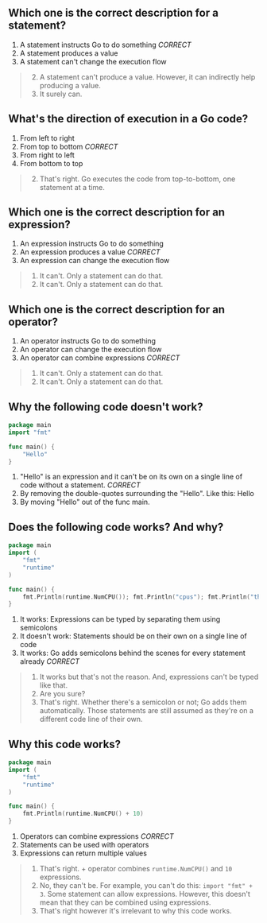## Which one is the correct description for a statement?
1. A statement instructs Go to do something *CORRECT*
2. A statement produces a value
3. A statement can't change the execution flow

> 2. A statement can't produce a value. However, it can indirectly help producing a value.
> 3. It surely can.


## What's the direction of execution in a Go code?
1. From left to right
2. From top to bottom *CORRECT*
3. From right to left
4. From bottom to top

> 2. That's right. Go executes the code from top-to-bottom, one statement at a time.


## Which one is the correct description for an expression?
1. An expression instructs Go to do something
2. An expression produces a value *CORRECT*
3. An expression can change the execution flow

> 1. It can't. Only a statement can do that.
> 3. It can't. Only a statement can do that.


## Which one is the correct description for an operator?
1. An operator instructs Go to do something
2. An operator can change the execution flow
3. An operator can combine expressions *CORRECT*

> 1. It can't. Only a statement can do that.
> 2. It can't. Only a statement can do that.


## Why the following code doesn't work?
```go
package main
import "fmt"

func main() {
    "Hello"
}
```

1. "Hello" is an expression and it can't be on its own on a single line of code without a statement. *CORRECT*
2. By removing the double-quotes surrounding the "Hello". Like this: Hello
3. By moving "Hello" out of the func main.


## Does the following code works? And why?
```go
package main
import (
    "fmt"
    "runtime"
)

func main() {
    fmt.Println(runtime.NumCPU()); fmt.Println("cpus"); fmt.Println("the machine")
}
```

1. It works: Expressions can be typed by separating them using semicolons
2. It doesn't work: Statements should be on their own on a single line of code
3. It works: Go adds semicolons behind the scenes for every statement already *CORRECT*

> 1. It works but that's not the reason. And, expressions can't be typed like that.
> 2. Are you sure?
> 3. That's right. Whether there's a semicolon or not; Go adds them automatically. Those statements are still assumed as they're on a different code line of their own.


## Why this code works?
```go
package main
import (
    "fmt"
    "runtime"
)

func main() {
    fmt.Println(runtime.NumCPU() + 10)
}
```

1. Operators can combine expressions *CORRECT*
2. Statements can be used with operators
3. Expressions can return multiple values

> 1. That's right. + operator combines `runtime.NumCPU()` and `10` expressions.
> 2. No, they can't be. For example, you can't do this: `import "fmt" + 3`. Some statement can allow expressions. However, this doesn't mean that they can be combined using expressions.
> 3. That's right however it's irrelevant to why this code works.